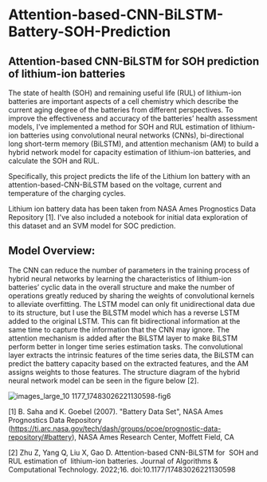 # Attention-based-CNN-BiLSTM-Battery-SOH-Prediction

## Attention-based CNN-BiLSTM for SOH prediction of lithium-ion batteries

The state of health (SOH) and remaining useful life (RUL) of lithium-ion batteries are important aspects of a cell chemistry which describe the current aging degree of the batteries from different perspectives. To improve the effectiveness and accuracy of the batteries’ health assessment models, I've implemented a method for SOH and RUL estimation of lithium-ion batteries using convolutional neural networks (CNNs), bi-directional long short-term memory (BiLSTM), and attention mechanism (AM) to build a hybrid network model for capacity estimation of lithium-ion batteries, and calculate the SOH and RUL. 

Specifically, this project predicts the life of the Lithium Ion battery with an attention-based-CNN-BiLSTM based on the voltage, current and temperature of the charging cycles. 

Lithium ion battery data has been taken from NASA Ames Prognostics Data Repository [1]. I've also included a notebook for initial data exploration of this dataset and an SVM model for SOC prediction. 

## Model Overview:

The CNN can reduce the number of parameters in the training process of hybrid neural networks by learning the characteristics of lithium-ion batteries’ cyclic data in the overall structure and make the number of operations greatly reduced by sharing the weights of convolutional kernels to alleviate overfitting. The LSTM model can only fit unidirectional data due to its structure, but I use the BiLSTM model which has a reverse LSTM added to the original LSTM. This can fit bidirectional information at the same time to capture the information that the CNN may ignore. The attention mechanism is added after the BiLSTM layer to make BiLSTM perform better in longer time series estimation tasks. The convolutional layer extracts the intrinsic features of the time series data, the BiLSTM can predict the battery capacity based on the extracted features, and the AM assigns weights to those features. The structure diagram of the hybrid neural network model can be seen in the figure below [2].

![images_large_10 1177_17483026221130598-fig6](https://github.com/alishbaimran/Attention-based-CNN-BiLSTM-Battery-SOH-Prediction/assets/44557946/27c6170e-6723-40fa-8551-27f878d784e9)


[1] B. Saha and K. Goebel (2007). "Battery Data Set", NASA Ames Prognostics Data Repository (https://ti.arc.nasa.gov/tech/dash/groups/pcoe/prognostic-data-repository/#battery), NASA Ames Research Center, Moffett Field, CA

[2] Zhu Z, Yang Q, Liu X, Gao D. Attention-based CNN-BiLSTM for  SOH and RUL estimation of  lithium-ion batteries. Journal of Algorithms & Computational Technology. 2022;16. doi:10.1177/17483026221130598
